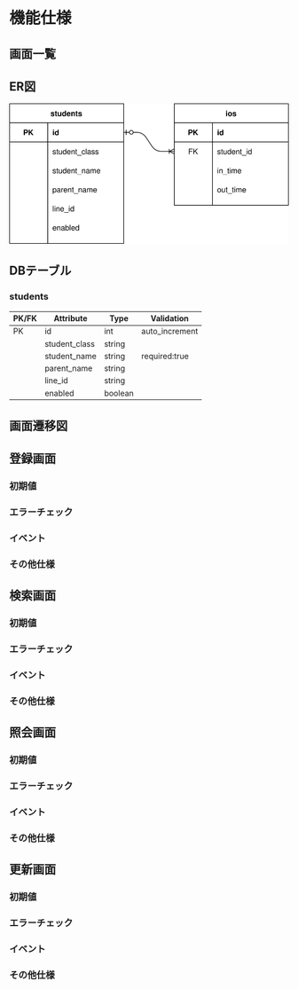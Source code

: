 # 機能仕様

## 画面一覧

## ER図

![](er.dio.svg)

## DBテーブル

### students

| PK/FK | Attribute | Type | Validation |
| --- | --- | --- | --- |
| PK | id | int | auto_increment |
|| student_class | string ||
|| student_name | string | required:true |
|| parent_name | string ||
|| line_id | string ||
|| enabled | boolean ||

## 画面遷移図

## 登録画面

### 初期値

### エラーチェック

### イベント

### その他仕様

## 検索画面

### 初期値

### エラーチェック

### イベント

### その他仕様

## 照会画面

### 初期値

### エラーチェック

### イベント

### その他仕様

## 更新画面

### 初期値

### エラーチェック

### イベント

### その他仕様